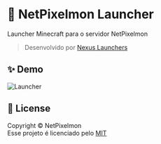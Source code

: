 # 🚀 NetPixelmon Launcher
Launcher Minecraft para o servidor NetPixelmon<br/>
> Desenvolvido por [Nexus Launchers](https://discord.gg/2qsSkqDxFP)

## ✨ Demo
![Launcher](netpixelmon_launcher.png)

## 📝 License
Copyright © NetPixelmon<br/>
Esse projeto é licenciado pelo [MIT](https://choosealicense.com/licenses/mit/)
